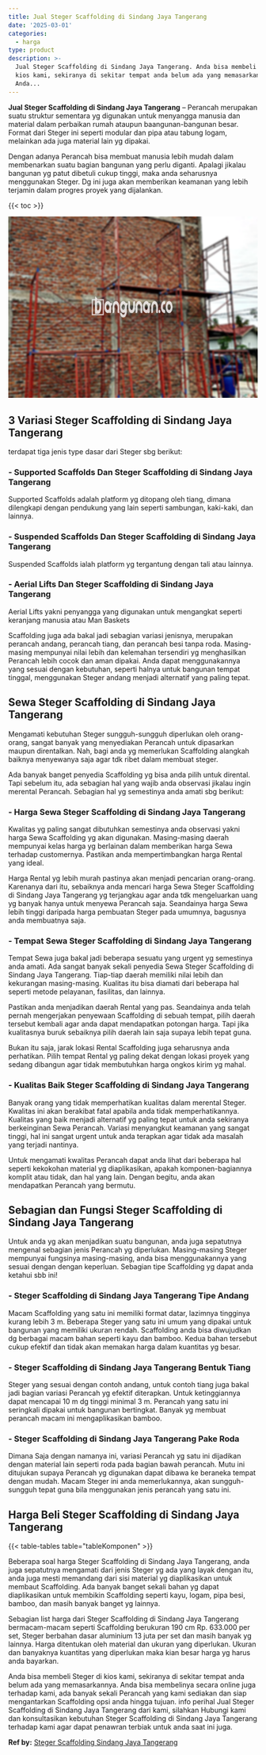 ```yaml
---
title: Jual Steger Scaffolding di Sindang Jaya Tangerang
date: '2025-03-01'
categories:
  - harga
type: product
description: >-
  Jual Steger Scaffolding di Sindang Jaya Tangerang. Anda bisa membeli Steger di
  kios kami, sekiranya di sekitar tempat anda belum ada yang memasarkannya.
  Anda...
---
```


**Jual Steger Scaffolding di Sindang Jaya Tangerang** – Perancah merupakan suatu struktur sementara yg digunakan untuk menyangga manusia dan material dalam perbaikan rumah ataupun baangunan-bangunan besar. Format dari Steger ini seperti modular dan pipa atau tabung logam, melainkan ada juga material lain yg dipakai.

Dengan adanya Perancah bisa membuat manusia lebih mudah dalam membenarkan suatu bagian bangunan yang perlu diganti. Apalagi jikalau bangunan yg patut dibetuli cukup tinggi, maka anda seharusnya menggunakan Steger. Dg ini juga akan memberikan keamanan yang lebih terjamin dalam progres proyek yang dijalankan.

{{< toc >}}

![Jual Steger Scaffolding di Sindang Jaya Tangerang](/images/sewa-scaffolding-steger-31.png)

## 3 Variasi Steger Scaffolding di Sindang Jaya Tangerang

terdapat tiga jenis type dasar dari Steger sbg berikut:

### \- Supported Scaffolds Dan Steger Scaffolding di Sindang Jaya Tangerang

Supported Scaffolds adalah platform yg ditopang oleh tiang, dimana dilengkapi dengan pendukung yang lain seperti sambungan, kaki-kaki, dan lainnya.

### \- Suspended Scaffolds Dan Steger Scaffolding di Sindang Jaya Tangerang

Suspended Scaffolds ialah platform yg tergantung dengan tali atau lainnya.

### \- Aerial Lifts Dan Steger Scaffolding di Sindang Jaya Tangerang

Aerial Lifts yakni penyangga yang digunakan untuk mengangkat seperti keranjang manusia atau Man Baskets

Scaffolding juga ada bakal jadi sebagian variasi jenisnya, merupakan perancah andang, perancah tiang, dan perancah besi tanpa roda. Masing-masing mempunyai nilai lebih dan kelemahan tersendiri yg menghasilkan Perancah lebih cocok dan aman dipakai. Anda dapat menggunakannya yang sesuai dengan kebutuhan, seperti halnya untuk bangunan tempat tinggal, menggunakan Steger andang menjadi alternatif yang paling tepat.

## Sewa Steger Scaffolding di Sindang Jaya Tangerang

Mengamati kebutuhan Steger sungguh-sungguh diperlukan oleh orang-orang, sangat banyak yang menyediakan Perancah untuk dipasarkan maupun direntalkan. Nah, bagi anda yg memerlukan Scaffolding alangkah baiknya menyewanya saja agar tdk ribet dalam membuat steger.

Ada banyak banget penyedia Scaffolding yg bisa anda pilih untuk dirental. Tapi sebelum itu, ada sebagian hal yang wajib anda observasi jikalau ingin merental Perancah. Sebagian hal yg semestinya anda amati sbg berikut:

### \- Harga Sewa Steger Scaffolding di Sindang Jaya Tangerang

Kwalitas yg paling sangat dibutuhkan semestinya anda observasi yakni harga Sewa Scaffolding yg akan digunakan. Masing-masing daerah mempunyai kelas harga yg berlainan dalam memberikan harga Sewa terhadap customernya. Pastikan anda mempertimbangkan harga Rental yang ideal.

Harga Rental yg lebih murah pastinya akan menjadi pencarian orang-orang. Karenanya dari itu, sebaiknya anda mencari harga Sewa Steger Scaffolding di Sindang Jaya Tangerang yg terjangkau agar anda tdk mengeluarkan uang yg banyak hanya untuk menyewa Perancah saja. Seandainya harga Sewa lebih tinggi daripada harga pembuatan Steger pada umumnya, bagusnya anda membuatnya saja.

### \- Tempat Sewa Steger Scaffolding di Sindang Jaya Tangerang

Tempat Sewa juga bakal jadi beberapa sesuatu yang urgent yg semestinya anda amati. Ada sangat banyak sekali penyedia Sewa Steger Scaffolding di Sindang Jaya Tangerang. Tiap-tiap daerah memiliki nilai lebih dan kekurangan masing-masing. Kualitas itu bisa diamati dari beberapa hal seperti metode pelayanan, fasilitas, dan lainnya.

Pastikan anda menjadikan daerah Rental yang pas. Seandainya anda telah pernah mengerjakan penyewaan Scaffolding di sebuah tempat, pilih daerah tersebut kembali agar anda dapat mendapatkan potongan harga. Tapi jika kualitasnya buruk sebaiknya pilih daerah lain saja supaya lebih tepat guna.

Bukan itu saja, jarak lokasi Rental Scaffolding juga seharusnya anda perhatikan. Pilih tempat Rental yg paling dekat dengan lokasi proyek yang sedang dibangun agar tidak membutuhkan harga ongkos kirim yg mahal.

### \- Kualitas Baik Steger Scaffolding di Sindang Jaya Tangerang

Banyak orang yang tidak memperhatikan kualitas dalam merental Steger. Kwalitas ini akan berakibat fatal apabila anda tidak memperhatikannya. Kualitas yang baik menjadi alternatif yg paling tepat untuk anda sekiranya berkeinginan Sewa Perancah. Variasi menyangkut keamanan yang sangat tinggi, hal ini sangat urgent untuk anda terapkan agar tidak ada masalah yang terjadi nantinya.

Untuk mengamati kwalitas Perancah dapat anda lihat dari beberapa hal seperti kekokohan material yg diaplikasikan, apakah komponen-bagiannya komplit atau tidak, dan hal yang lain. Dengan begitu, anda akan mendapatkan Perancah yang bermutu.

## Sebagian dan Fungsi Steger Scaffolding di Sindang Jaya Tangerang

Untuk anda yg akan menjadikan suatu bangunan, anda juga sepatutnya mengenal sebagian jenis Perancah yg diperlukan. Masing-masing Steger mempunyai fungsinya masing-masing, anda bisa menggunakannya yang sesuai dengan dengan keperluan. Sebagian tipe Scaffolding yg dapat anda ketahui sbb ini!

### \- Steger Scaffolding di Sindang Jaya Tangerang Tipe Andang

Macam Scaffolding yang satu ini memiliki format datar, lazimnya tingginya kurang lebih 3 m. Beberapa Steger yang satu ini umum yang dipakai untuk bangunan yang memiliki ukuran rendah. Scaffolding anda bisa diwujudkan dg berbagai macam bahan seperti kayu dan bamboo. Kedua bahan tersebut cukup efektif dan tidak akan memakan harga dalam kuantitas yg besar.

### \- Steger Scaffolding di Sindang Jaya Tangerang Bentuk Tiang

Steger yang sesuai dengan contoh andang, untuk contoh tiang juga bakal jadi bagian variasi Perancah yg efektif diterapkan. Untuk ketinggiannya dapat mencapai 10 m dg tinggi minimal 3 m. Perancah yang satu ini seringkali dipakai untuk bangunan bertingkat. Banyak yg membuat perancah macam ini mengaplikasikan bamboo.

### \- Steger Scaffolding di Sindang Jaya Tangerang Pake Roda

Dimana Saja dengan namanya ini, variasi Perancah yg satu ini dijadikan dengan material lain seperti roda pada bagian bawah perancah. Mutu ini ditujukan supaya Perancah yg digunakan dapat dibawa ke beraneka tempat dengan mudah. Macam Steger ini anda memerlukannya, akan sungguh-sungguh tepat guna bila menggunakan jenis perancah yang satu ini.

## Harga Beli Steger Scaffolding di Sindang Jaya Tangerang

{{< table-tables table="tableKomponen" >}}

Beberapa soal harga Steger Scaffolding di Sindang Jaya Tangerang, anda juga sepatutnya mengamati dari jenis Steger yg ada yang layak dengan itu, anda juga mesti memandang dari sisi material yg diaplikasikan untuk membaut Scaffolding. Ada banyak banget sekali bahan yg dapat diaplikasikan untuk membikin Scaffolding seperti kayu, logam, pipa besi, bamboo, dan masih banyak banget yg lainnya.

Sebagian list harga dari Steger Scaffolding di Sindang Jaya Tangerang bermacam-macam seperti Scaffolding berukuran 190 cm Rp. 633.000 per set, Steger berbahan dasar aluminium 13 juta per set dan masih banyak yg lainnya. Harga ditentukan oleh material dan ukuran yang diperlukan. Ukuran dan banyaknya kuantitas yang diperlukan maka kian besar harga yg harus anda bayarkan.

Anda bisa membeli Steger di kios kami, sekiranya di sekitar tempat anda belum ada yang memasarkannya. Anda bisa membelinya secara online juga terhadap kami, ada banyak sekali Perancah yang kami sediakan dan siap mengantarkan Scaffolding opsi anda hingga tujuan. info perihal Jual Steger Scaffolding di Sindang Jaya Tangerang dari kami, silahkan Hubungi kami dan konsultasikan kebutuhan Steger Scaffolding di Sindang Jaya Tangerang terhadap kami agar dapat penawran terbiak untuk anda saat ini juga.

**Ref by:** [Steger Scaffolding Sindang Jaya Tangerang](https://id.wikipedia.org/wiki/Steger)
